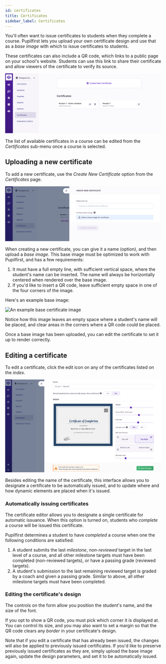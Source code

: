 ```yaml
---
id: certificates
title: Certificates
sidebar_label: Certificates
---
```


You'll often want to issue certificates to students when they complete a course. Pupilfirst lets you upload your own certificate design and use that as a _base image_ with which to issue certificates to students.

These certificates can also include a QR code, which links to a public page on your school's website. Students can use this link to share their certificate and allow viewers of the certificate to verify its source.

![Screenshot of certificates index page](../assets/certificates/certificates_index_xqskf0.png)

The list of available certificates in a course can be edited from the _Certificates_ sub-menu once a course is selected.

## Uploading a new certificate

To add a new certificate, use the _Create New Certificate_ option from the _Certificates_ page.

![Screenshot of certificate creation form](../assets/certificates/create_certificate_zs1k38.png)

When creating a new certificate, you can give it a name (option), and then upload a _base image_. This base image must be optimized to work with Pupilfirst, and has a few requirements:

1. It must have a full empty line, with sufficient vertical space, where the student's name can be inserted. The name will always be horizontally centered when rendered over the base image.
2. If you'd like to insert a QR code, leave sufficient empty space in one of the four corners of the image.

Here's an example base image:

![An example base certificate image](https://raw.githubusercontent.com/pupilfirst/pupilfirst/master/spec/support/uploads/certificates/sample.png)

Notice how this image leaves an empty space where a student's name will be placed, and clear areas in the corners where a QR code could be placed.

Once a base image has been uploaded, you can edit the certificate to set it up to render correctly.

## Editing a certificate

To edit a certificate, click the edit icon on any of the certificates listed on the _index_.

![Screenshot of the certificate editor](../assets/certificates/edit_certificate_pe7yz9.png)

Besides editing the name of the certificate, this interface allows you to designate a certificate to be automatically issued, and to update where and how dynamic elements are placed when it's issued.

### Automatically issuing certificates

The certificate editor allows you to designate a single certificate for automatic issuance. When this option is turned on, students who _complete_ a course will be issued this certificate.

Pupilfirst determines a student to have _completed_ a course when one the following conditions are satisfied:

1. A student submits the last _milestone_, _non-reviewed_ target in the last level of a course, and all other milestone targets must have been completed (non-reviewed targets), or have a passing grade (reviewed targets).
2. A student's submission to the last remaining reviewed target is graded by a coach and given a passing grade. Similar to above, all other milestone targets must have been completed.

### Editing the certificate's design

The controls on the form allow you position the student's name, and the size of the font.

If you opt to show a QR code, you must pick which corner it is displayed at. You can control its size, and you may also want to set a margin so that the QR code clears any _border_ in your certificate's design.

Note that if you edit a certificate that has already been issued, the changes will also be applied to previously issued certificates. If you'd like to preserve previously issued certificates as they are, simply upload the base image again, update the design parameters, and set it to be automatically issued.
